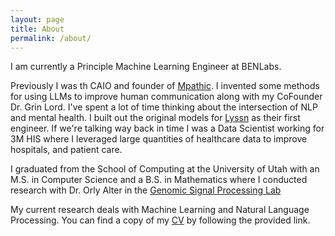 ```yaml
---
layout: page
title: About
permalink: /about/
---
```


I am currently a Principle Machine Learning Engineer at BENLabs.

Previously I was th CAIO and founder of [Mpathic](www.mpathic.ai).  I invented some methods for using LLMs to improve human communication along with my CoFounder Dr. Grin Lord.  I've spent a lot of time thinking about the intersection of NLP and mental health. I built out the original models for <a href="http://www.lyssn.io">Lyssn</a> as their first engineer.  If we're talking way back in time I was a Data Scientist working for 3M HIS where I leveraged large quantities of healthcare data to improve hospitals, and patient care.

I graduated from the School of Computing at the University of Utah with an M.S. in Computer Science and a B.S. in Mathematics where I conducted research with Dr. Orly Alter in the <a target = "_blank" href = "http://www.alterlab.org">Genomic Signal Processing Lab</a>

My current research deals with Machine Learning and Natural Language Processing.  You can 
find a copy of my <a target = "_blank" href = "/assets/Bertagnolli_CV.pdf">CV</a>
by following the provided link.






